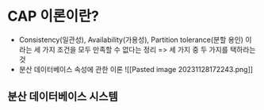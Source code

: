 # CAP 이론이란?
* Consistency(일관성), Availability(가용성), Partition tolerance(분할 용인) 이라는 세 가지 조건을 모두 만족할 수 없다는 정리 => 세 가지 중 두 가지를 택하라는 것
* 분산 데이터베이스 속성에 관한 이론
![[Pasted image 20231128172243.png]]

## 분산 데이터베이스 시스템
